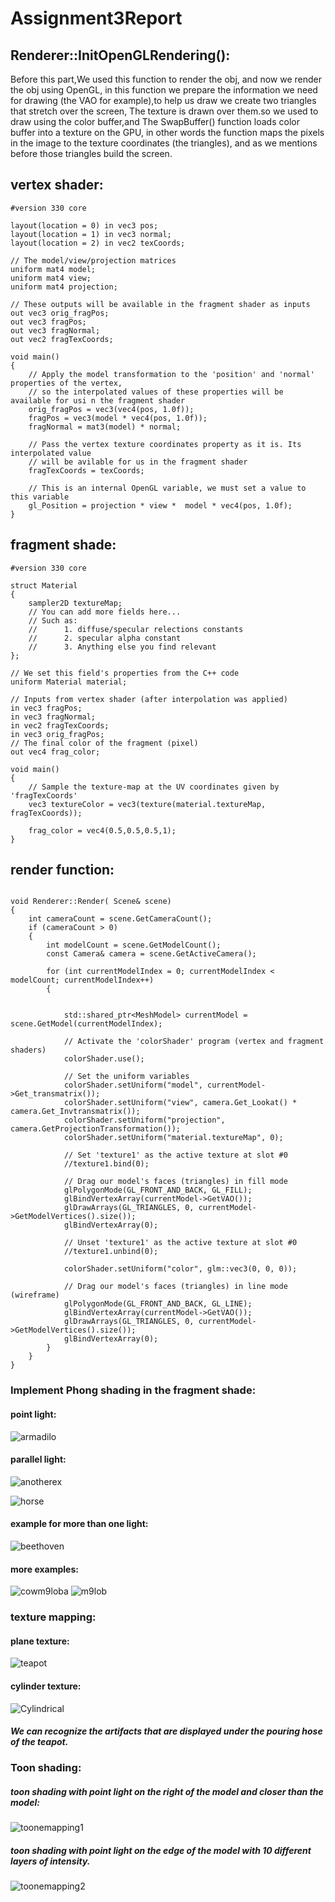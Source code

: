 # Assignment3Report

## Renderer::InitOpenGLRendering():
Before this part,We used this function to render the obj, and now we render the obj using OpenGL, 
in this function we prepare the information we need for drawing (the VAO for example),to help us draw we create two triangles that stretch over the screen, The texture is drawn over them.so we used to draw using the color buffer,and The SwapBuffer() function loads color buffer into a texture on the GPU, in other words the function maps the pixels in the image to the texture coordinates (the triangles), and as we mentions before those triangles build the screen.


## vertex shader:
~~~    				
#version 330 core

layout(location = 0) in vec3 pos;
layout(location = 1) in vec3 normal;
layout(location = 2) in vec2 texCoords;

// The model/view/projection matrices
uniform mat4 model;
uniform mat4 view;
uniform mat4 projection;

// These outputs will be available in the fragment shader as inputs
out vec3 orig_fragPos;
out vec3 fragPos;
out vec3 fragNormal;
out vec2 fragTexCoords;

void main()
{
	// Apply the model transformation to the 'position' and 'normal' properties of the vertex,
	// so the interpolated values of these properties will be available for usi n the fragment shader
	orig_fragPos = vec3(vec4(pos, 1.0f));
	fragPos = vec3(model * vec4(pos, 1.0f));
	fragNormal = mat3(model) * normal;

	// Pass the vertex texture coordinates property as it is. Its interpolated value
	// will be avilable for us in the fragment shader
	fragTexCoords = texCoords;

	// This is an internal OpenGL variable, we must set a value to this variable
	gl_Position = projection * view *  model * vec4(pos, 1.0f);
}
~~~

##  fragment shade:
~~~
#version 330 core

struct Material
{
	sampler2D textureMap;
	// You can add more fields here...
	// Such as:
	//		1. diffuse/specular relections constants
	//		2. specular alpha constant
	//		3. Anything else you find relevant
};

// We set this field's properties from the C++ code
uniform Material material;

// Inputs from vertex shader (after interpolation was applied)
in vec3 fragPos;
in vec3 fragNormal;
in vec2 fragTexCoords;
in vec3 orig_fragPos;
// The final color of the fragment (pixel)
out vec4 frag_color;

void main()
{
	// Sample the texture-map at the UV coordinates given by 'fragTexCoords'
	vec3 textureColor = vec3(texture(material.textureMap, fragTexCoords));

	frag_color = vec4(0.5,0.5,0.5,1);
}
~~~

## render function:
~~~

void Renderer::Render( Scene& scene)
{
	int cameraCount = scene.GetCameraCount();
	if (cameraCount > 0)
	{
		int modelCount = scene.GetModelCount();
		const Camera& camera = scene.GetActiveCamera();

		for (int currentModelIndex = 0; currentModelIndex < modelCount; currentModelIndex++)
		{

			
			std::shared_ptr<MeshModel> currentModel = scene.GetModel(currentModelIndex);

			// Activate the 'colorShader' program (vertex and fragment shaders)
			colorShader.use();

			// Set the uniform variables
			colorShader.setUniform("model", currentModel->Get_transmatrix());
			colorShader.setUniform("view", camera.Get_Lookat() * camera.Get_Invtransmatrix());
			colorShader.setUniform("projection", camera.GetProjectionTransformation());
			colorShader.setUniform("material.textureMap", 0);

			// Set 'texture1' as the active texture at slot #0
			//texture1.bind(0);

			// Drag our model's faces (triangles) in fill mode
			glPolygonMode(GL_FRONT_AND_BACK, GL_FILL);
			glBindVertexArray(currentModel->GetVAO());
			glDrawArrays(GL_TRIANGLES, 0, currentModel->GetModelVertices().size());
			glBindVertexArray(0);

			// Unset 'texture1' as the active texture at slot #0
			//texture1.unbind(0);

			colorShader.setUniform("color", glm::vec3(0, 0, 0));

			// Drag our model's faces (triangles) in line mode (wireframe)
			glPolygonMode(GL_FRONT_AND_BACK, GL_LINE);
			glBindVertexArray(currentModel->GetVAO());
			glDrawArrays(GL_TRIANGLES, 0, currentModel->GetModelVertices().size());
			glBindVertexArray(0);
		}
	}
}
~~~

### Implement Phong shading in the fragment shade:

#### point light:
![armadilo](https://github.com/HaifaGraphicsCourses/computergraphics2021-fidaa/blob/master/armadilo.JPG)
#### parallel light:
![anotherex](https://github.com/HaifaGraphicsCourses/computergraphics2021-fidaa/blob/master/anotherex.png)

![horse](https://github.com/HaifaGraphicsCourses/computergraphics2021-fidaa/blob/master/horse.JPG)

#### example for more than one light:
![beethoven](https://github.com/HaifaGraphicsCourses/computergraphics2021-fidaa/blob/master/beethoven.JPG)
 
 #### more examples:
![cowm9loba](https://github.com/HaifaGraphicsCourses/computergraphics2021-fidaa/blob/master/cowm9loba.png)
![m9lob](https://github.com/HaifaGraphicsCourses/computergraphics2021-fidaa/blob/master/bem9lob.png)

### texture mapping:
#### plane texture:

![teapot](https://github.com/HaifaGraphicsCourses/computergraphics2021-fidaa/blob/master/teapot.JPG)
#### cylinder texture:
![Cylindrical](https://github.com/HaifaGraphicsCourses/computergraphics2021-fidaa/blob/master/Cylindrical.png)

##### We can recognize the artifacts that are displayed under the pouring hose of the teapot.

### Toon shading:
##### toon shading with point light on the right of the model and closer than the model:
![toonemapping1](https://github.com/HaifaGraphicsCourses/computergraphics2021-fidaa/blob/master/toonemapping1.jpeg)

##### toon shading with point light on the edge of the model with 10 different layers of intensity.
![toonemapping2](https://github.com/HaifaGraphicsCourses/computergraphics2021-fidaa/blob/master/toonemapping2.jpeg)